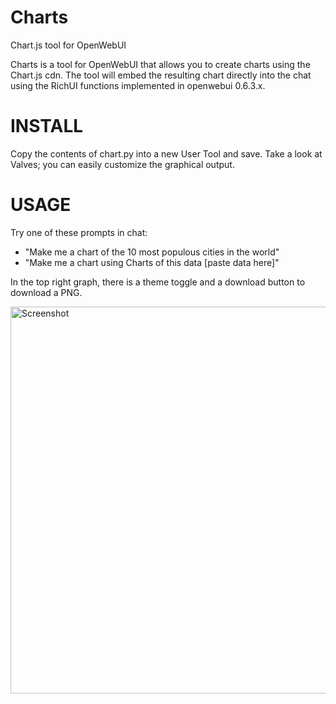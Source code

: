 # Charts
Chart.js tool for OpenWebUI

Charts is a tool for OpenWebUI that allows you to create charts using the Chart.js cdn. The tool will embed the resulting chart directly into the chat using the RichUI functions implemented in openwebui 0.6.3.x.

# INSTALL
Copy the contents of chart.py into a new User Tool and save. Take a look at Valves; you can easily customize the graphical output.

# USAGE
Try one of these prompts in chat:
- "Make me a chart of the 10 most populous cities in the world"
- "Make me a chart using Charts of this data [paste data here]"

In the top right graph, there is a theme toggle and a download button to download a PNG.

<img width="1083" height="619" alt="Screenshot" src="https://github.com/user-attachments/assets/f729a60f-8956-4049-b3b5-8f43ecc36c2b" />
